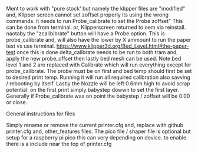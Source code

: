 Ment to work with "pure stock' but namely the klipper files are "modified" and, Klipper screen cannot set zoffset properly its using the wrong commands. it needs to run 
Probe_calibrate to set the Probe zoffset" This can be done from terminal. or, Klipperscreen returned to oem via reinstall. naotaby the "zcalibibrate" button will have a 
Probe option. This is probe_calibrate and, will also have the lower by X ammount to run the paper test vs use terminal. https://www.klipper3d.org/Bed_Level.html#the-paper-test
once this is done delta_calibrate needs to be run to both tram and, apply the new probe_offset then lastly bed mesh can be used. Note bed level 1 and 2 are replaced with
Calibrate which will run everything except for probe_calibrate. The probe must be on first and bed temp should first be set to desired print temp. Running it will run all 
required calibration also savving / rebooting by itself. Lastly the Nozzle will be left 0.6mm high to avoid scrap potential. on the first print simply babystep dowwn to 
set the first layer. Generally if Probe_calibrate was on point the babystep / zoffset will be 0.00 or close. 

General instructions for files 

Simply rename or remove the current printer.cfg and, replace with github printer.cfg and, other_features files. The pico file / shaper file is optional but setup for a 
raspberry pi pico this can very depending on device. to enable there is a include near the top of printer.cfg 

